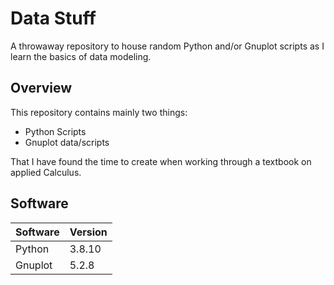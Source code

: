 # Data Stuff

A throwaway repository to house random Python and/or Gnuplot scripts as I learn
the basics of data modeling.

## Overview

This repository contains mainly two things:

- Python Scripts
- Gnuplot data/scripts

That I have found the time to create when working through a textbook on applied
Calculus.

## Software

|Software|Version|
|--------|-------|
|Python  |3.8.10 |
|Gnuplot |5.2.8  |
